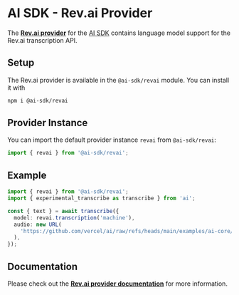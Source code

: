 # AI SDK - Rev.ai Provider

The **[Rev.ai provider](https://ai-sdk.dev/providers/ai-sdk-providers/revai)** for the [AI SDK](https://ai-sdk.dev/docs)
contains language model support for the Rev.ai transcription API.

## Setup

The Rev.ai provider is available in the `@ai-sdk/revai` module. You can install it with

```bash
npm i @ai-sdk/revai
```

## Provider Instance

You can import the default provider instance `revai` from `@ai-sdk/revai`:

```ts
import { revai } from '@ai-sdk/revai';
```

## Example

```ts
import { revai } from '@ai-sdk/revai';
import { experimental_transcribe as transcribe } from 'ai';

const { text } = await transcribe({
  model: revai.transcription('machine'),
  audio: new URL(
    'https://github.com/vercel/ai/raw/refs/heads/main/examples/ai-core/data/galileo.mp3',
  ),
});
```

## Documentation

Please check out the **[Rev.ai provider documentation](https://ai-sdk.dev/providers/ai-sdk-providers/revai)** for more information.
